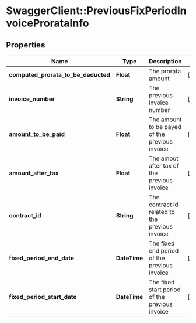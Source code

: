 # SwaggerClient::PreviousFixPeriodInvoiceProrataInfo

## Properties
Name | Type | Description | Notes
------------ | ------------- | ------------- | -------------
**computed_prorata_to_be_deducted** | **Float** | The prorata amount | [optional] 
**invoice_number** | **String** | The previous invoice number | [optional] 
**amount_to_be_paid** | **Float** | The amount to be payed of the previous invoice | [optional] 
**amount_after_tax** | **Float** | The amout after tax of the previous invoice | [optional] 
**contract_id** | **String** | The contract id related to the previous invoice | [optional] 
**fixed_period_end_date** | **DateTime** | The fixed end period of the previous invoice | [optional] 
**fixed_period_start_date** | **DateTime** | The fixed start period of the previous invoice | [optional] 


